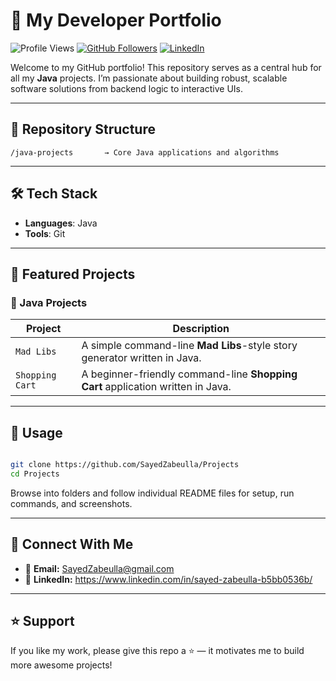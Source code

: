 # 🚀 My Developer Portfolio

![Profile Views](https://komarev.com/ghpvc/?username=SayedZabeulla&label=Profile%20views&color=0e75b6&style=flat)
[![GitHub Followers](https://img.shields.io/github/followers/SayedZabeulla?label=Follow&style=social)](https://github.com/SayedZabeulla)
[![LinkedIn](https://img.shields.io/badge/LinkedIn-blue?logo=linkedin&style=social)](https://www.linkedin.com/in/sayed-zabeulla-b5bb0536b/)

Welcome to my GitHub portfolio! This repository serves as a central hub for all my **Java** projects. I’m passionate about building robust, scalable software solutions from backend logic to interactive UIs.

---

## 📂 Repository Structure

```
/java-projects       → Core Java applications and algorithms  
```

---

## 🛠️ Tech Stack

- **Languages**: Java
- **Tools**: Git

---

## 📘 Featured Projects

### 🔸 Java Projects
| Project                     | Description                                    |
|----------------------------|------------------------------------------------|
| `Mad Libs`                 | A simple command-line **Mad Libs**-style story generator written in Java.|
| `Shopping Cart`            | A beginner-friendly command-line **Shopping Cart** application written in Java.|

---

## 📌 Usage

```bash

git clone https://github.com/SayedZabeulla/Projects
cd Projects

```

Browse into folders and follow individual README files for setup, run commands, and screenshots.

---

## 🤝 Connect With Me

- 📧 **Email:** SayedZabeulla@gmail.com  
- 🔗 **LinkedIn:** https://www.linkedin.com/in/sayed-zabeulla-b5bb0536b/  

---

## ⭐ Support

If you like my work, please give this repo a ⭐ — it motivates me to build more awesome projects!